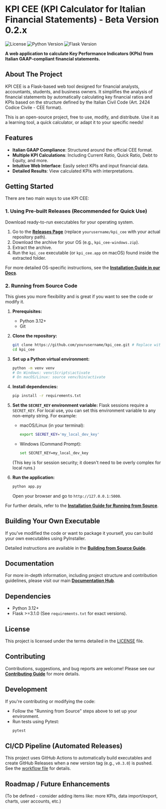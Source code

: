 # KPI CEE (KPI Calculator for Italian Financial Statements) - Beta Version 0.2.x

<!-- Badges: License, Python Version, Flask Version -->
![License](https://img.shields.io/github/license/VincenzoRocchi/kpi_cee) <!-- Replace with your actual repo path if different -->
![Python Version](https://img.shields.io/badge/python-3.12-blue)
![Flask Version](https://img.shields.io/badge/flask-3.1.0-blue)

**A web application to calculate Key Performance Indicators (KPIs) from Italian GAAP-compliant financial statements.**

## About The Project

KPI CEE is a Flask-based web tool designed for financial analysts, accountants, students, and business owners. It simplifies the analysis of financial statements by automatically calculating key financial ratios and KPIs based on the structure defined by the Italian Civil Code (Art. 2424 Codice Civile - CEE format).

This is an open-source project, free to use, modify, and distribute. Use it as a learning tool, a quick calculator, or adapt it to your specific needs!

## Features

- **Italian GAAP Compliance**: Structured around the official CEE format.
- **Multiple KPI Calculations**: Including Current Ratio, Quick Ratio, Debt to Equity, and more.
- **Intuitive Web Interface**: Easily select KPIs and input financial data.
- **Detailed Results**: View calculated KPIs with interpretations.

## Getting Started

There are two main ways to use KPI CEE:

### 1. Using Pre-built Releases (Recommended for Quick Use)

Download ready-to-run executables for your operating system.

1.  Go to the **[Releases Page](https://github.com/yourusername/kpi_cee/releases)** (replace `yourusername/kpi_cee` with your actual repository path).
2.  Download the archive for your OS (e.g., `kpi_cee-windows.zip`).
3.  Extract the archive.
4.  Run the `kpi_cee` executable (or `kpi_cee.app` on macOS) found inside the extracted folder.

For more detailed OS-specific instructions, see the **[Installation Guide in our Docs](./docs/01_installation.md)**.

### 2. Running from Source Code

This gives you more flexibility and is great if you want to see the code or modify it.

1.  **Prerequisites:**
    *   Python 3.12+
    *   Git

2.  **Clone the repository:**
    ```bash
    git clone https://github.com/yourusername/kpi_cee.git # Replace with your repo path
    cd kpi_cee
    ```

3.  **Set up a Python virtual environment:**
    ```bash
    python -m venv venv
    # On Windows: venv\Scripts\activate
    # On macOS/Linux: source venv/bin/activate
    ```

4.  **Install dependencies:**
    ```bash
    pip install -r requirements.txt
    ```

5.  **Set the `SECRET_KEY` environment variable:**
    Flask sessions require a `SECRET_KEY`. For local use, you can set this environment variable to any non-empty string. For example:
    *   macOS/Linux (in your terminal):
        ```bash
        export SECRET_KEY='my_local_dev_key'
        ```
    *   Windows (Command Prompt):
        ```bash
        set SECRET_KEY=my_local_dev_key
        ```
    (This key is for session security; it doesn't need to be overly complex for local runs.)

6.  **Run the application:**
    ```bash
    python app.py
    ```
    Open your browser and go to `http://127.0.0.1:5000`.

For further details, refer to the **[Installation Guide for Running from Source](./docs/01_installation.md#option-2-running-from-source-code)**.

## Building Your Own Executable

If you've modified the code or want to package it yourself, you can build your own executables using PyInstaller.

Detailed instructions are available in the **[Building from Source Guide](./docs/02_building_from_source.md)**.

## Documentation

For more in-depth information, including project structure and contribution guidelines, please visit our main **[Documentation Hub](./docs/README.md)**.

## Dependencies

- Python 3.12+
- Flask >=3.1.0
(See `requirements.txt` for exact versions).

## License

This project is licensed under the terms detailed in the [LICENSE](./LICENSE) file.

## Contributing

Contributions, suggestions, and bug reports are welcome! Please see our **[Contributing Guide](./docs/04_contributing.md)** for more details.

## Development

If you're contributing or modifying the code:

*   Follow the "Running from Source" steps above to set up your environment.
*   Run tests using Pytest:
    ```bash
    pytest
    ```

## CI/CD Pipeline (Automated Releases)

This project uses GitHub Actions to automatically build executables and create GitHub Releases when a new version tag (e.g., `v0.3.0`) is pushed. See the [workflow file](./.github/workflows/release.yml) for details.

## Roadmap / Future Enhancements

(To be defined - consider adding items like: more KPIs, data import/export, charts, user accounts, etc.)
